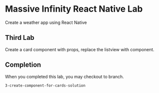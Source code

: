 # Massive Infinity React Native Lab

Create a weather app using React Native

## Third Lab
Create a card component with props, replace the listview with component.


## Completion
When you completed this lab, you may checkout to branch. 

```bash
3-create-component-for-cards-solution
```